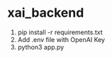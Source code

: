# xai_backend

1. pip install -r requirements.txt
2. Add .env file with OpenAI Key
3. python3 app.py
